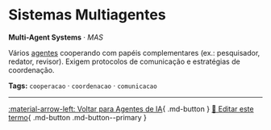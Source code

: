 # Sistemas Multiagentes

**Multi-Agent Systems** · *MAS*

Vários [agentes](../agentes-ia/agente.md) cooperando com papéis complementares (ex.: pesquisador, redator, revisor). Exigem protocolos de comunicação e estratégias de coordenação.


**Tags:** `cooperacao` · `coordenacao` · `comunicacao`

---

[:material-arrow-left: Voltar para Agentes de IA](index.md){ .md-button }
[📝 Editar este termo](https://github.com/seu-usuario/glossario-ia/edit/main/glossario.yaml){ .md-button .md-button--primary }
